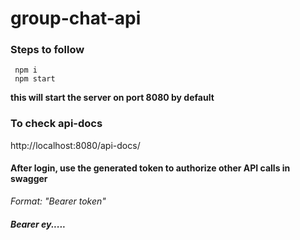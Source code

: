 # group-chat-api
### Steps to follow
```
 npm i
 npm start  
```
**this will start the server on port 8080 by default**

### To check api-docs 
http://localhost:8080/api-docs/

#### After login, use the generated token to authorize other API calls in swagger
*Format:  "Bearer token"*
#### *Bearer ey.....*
